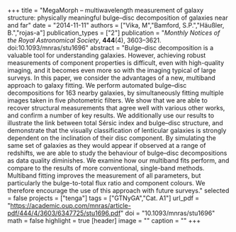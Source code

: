 +++
title = "MegaMorph – multiwavelength measurement of galaxy structure: physically meaningful bulge–disc decomposition of galaxies near and far"
date = "2014-11-11"
authors = ["Vika, M","Bamford, S.P.","Häußler, B.","rojas-a"]
publication_types = ["2"]
publication = "*Monthly Notices of the Royal Astronomical Society*, **444**(4), 3603–3621. doi:10.1093/mnras/stu1696"
abstract = "Bulge–disc decomposition is a valuable tool for understanding galaxies. However, achieving robust measurements of component properties is difficult, even with high-quality imaging, and it becomes even more so with the imaging typical of large surveys. In this paper, we consider the advantages of a new, multiband approach to galaxy fitting. We perform automated bulge–disc decompositions for 163 nearby galaxies, by simultaneously fitting multiple images taken in five photometric filters. We show that we are able to recover structural measurements that agree well with various other works, and confirm a number of key results. We additionally use our results to illustrate the link between total Sérsic index and bulge–disc structure, and demonstrate that the visually classification of lenticular galaxies is strongly dependent on the inclination of their disc component. By simulating the same set of galaxies as they would appear if observed at a range of redshifts, we are able to study the behaviour of bulge–disc decompositions as data quality diminishes. We examine how our multiband fits perform, and compare to the results of more conventional, single-band methods. Multiband fitting improves the measurement of all parameters, but particularly the bulge-to-total flux ratio and component colours. We therefore encourage the use of this approach with future surveys."
selected = false
projects = ["tenga"]
tags = ["GTNyGA","Cat. A1"]
url_pdf = "https://academic.oup.com/mnras/article-pdf/444/4/3603/6347725/stu1696.pdf"
doi = "10.1093/mnras/stu1696"
math = false
highlight = true
[header]
image = ""
caption = ""
+++
